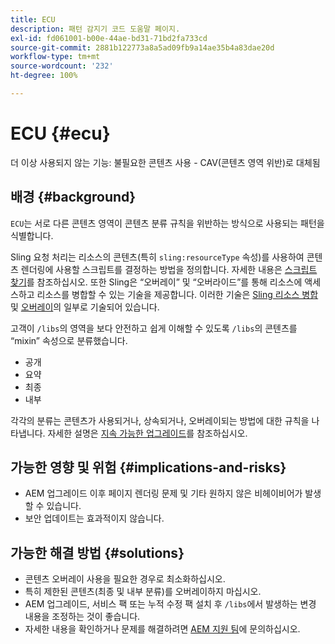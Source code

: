 ```yaml
---
title: ECU
description: 패턴 감지기 코드 도움말 페이지.
exl-id: fd061001-b00e-44ae-bd31-71bd2fa733cd
source-git-commit: 2881b122773a8a5ad09fb9a14ae35b4a83dae20d
workflow-type: tm+mt
source-wordcount: '232'
ht-degree: 100%

---
```


# ECU {#ecu}

더 이상 사용되지 않는 기능: 불필요한 콘텐츠 사용 - CAV(콘텐츠 영역 위반)로 대체됨

## 배경 {#background}

`ECU`는 서로 다른 콘텐츠 영역이 콘텐츠 분류 규칙을 위반하는 방식으로 사용되는 패턴을 식별합니다.

Sling 요청 처리는 리소스의 콘텐츠(특히 `sling:resourceType` 속성)를 사용하여 콘텐츠 렌더링에 사용할 스크립트를 결정하는 방법을 정의합니다. 자세한 내용은 [스크립트 찾기](https://experienceleague.adobe.com/ko/docs/experience-manager-65/content/implementing/developing/introduction/the-basics#locating-the-script)를 참조하십시오. 또한 Sling은 “오버레이” 및 “오버라이드”를 통해 리소스에 액세스하고 리소스를 병합할 수 있는 기술을 제공합니다. 이러한 기술은 [Sling 리소스 병합](https://experienceleague.adobe.com/ko/docs/experience-manager-65/content/implementing/developing/platform/sling-resource-merger) 및 [오버레이](https://experienceleague.adobe.com/ko/docs/experience-manager-65/content/implementing/developing/platform/overlays)의 일부로 기술되어 있습니다.

고객이 `/libs`의 영역을 보다 안전하고 쉽게 이해할 수 있도록 `/libs`의 콘텐츠를 “mixin” 속성으로 분류했습니다.

* 공개
* 요약
* 최종
* 내부

각각의 분류는 콘텐츠가 사용되거나, 상속되거나, 오버레이되는 방법에 대한 규칙을 나타냅니다. 자세한 설명은 [지속 가능한 업그레이드](https://experienceleague.adobe.com/ko/docs/experience-manager-65/content/implementing/deploying/upgrading/sustainable-upgrades)를 참조하십시오.

## 가능한 영향 및 위험 {#implications-and-risks}

* AEM 업그레이드 이후 페이지 렌더링 문제 및 기타 원하지 않은 비헤이비어가 발생할 수 있습니다.
* 보안 업데이트는 효과적이지 않습니다.

## 가능한 해결 방법 {#solutions}

* 콘텐츠 오버레이 사용을 필요한 경우로 최소화하십시오.
* 특히 제한된 콘텐츠(최종 및 내부 분류)를 오버레이하지 마십시오.
* AEM 업그레이드, 서비스 팩 또는 누적 수정 팩 설치 후 `/libs`에서 발생하는 변경 내용을 조정하는 것이 좋습니다.
* 자세한 내용을 확인하거나 문제를 해결하려면 [AEM 지원 팀](https://helpx.adobe.com/kr/enterprise/using/support-for-experience-cloud.html)에 문의하십시오.
